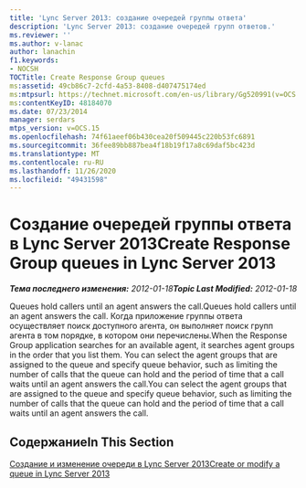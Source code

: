```yaml
---
title: 'Lync Server 2013: создание очередей группы ответа'
description: 'Lync Server 2013: создание очередей групп ответов.'
ms.reviewer: ''
ms.author: v-lanac
author: lanachin
f1.keywords:
- NOCSH
TOCTitle: Create Response Group queues
ms:assetid: 49cb86c7-2cfd-4a53-8408-d407475174ed
ms:mtpsurl: https://technet.microsoft.com/en-us/library/Gg520991(v=OCS.15)
ms:contentKeyID: 48184070
ms.date: 07/23/2014
manager: serdars
mtps_version: v=OCS.15
ms.openlocfilehash: 74f61aeef06b430cea20f509445c220b53fc6891
ms.sourcegitcommit: 36fee89bb887bea4f18b19f17a8c69daf5bc423d
ms.translationtype: MT
ms.contentlocale: ru-RU
ms.lasthandoff: 11/26/2020
ms.locfileid: "49431598"
---
```

# <a name="create-response-group-queues-in-lync-server-2013"></a><span data-ttu-id="d2bf4-103">Создание очередей группы ответа в Lync Server 2013</span><span class="sxs-lookup"><span data-stu-id="d2bf4-103">Create Response Group queues in Lync Server 2013</span></span>

<div data-xmlns="http://www.w3.org/1999/xhtml">

<div class="topic" data-xmlns="http://www.w3.org/1999/xhtml" data-msxsl="urn:schemas-microsoft-com:xslt" data-cs="https://msdn.microsoft.com/">

<div data-asp="https://msdn2.microsoft.com/asp">



</div>

<div id="mainSection">

<div id="mainBody"><span data-ttu-id="d2bf4-104">

<span> </span></span><span class="sxs-lookup"><span data-stu-id="d2bf4-104">

<span> </span></span></span>

<span data-ttu-id="d2bf4-105">_**Тема последнего изменения:** 2012-01-18_</span><span class="sxs-lookup"><span data-stu-id="d2bf4-105">_**Topic Last Modified:** 2012-01-18_</span></span>

<span data-ttu-id="d2bf4-106">Queues hold callers until an agent answers the call.</span><span class="sxs-lookup"><span data-stu-id="d2bf4-106">Queues hold callers until an agent answers the call.</span></span> <span data-ttu-id="d2bf4-107">Когда приложение группы ответа осуществляет поиск доступного агента, он выполняет поиск групп агента в том порядке, в котором они перечислены.</span><span class="sxs-lookup"><span data-stu-id="d2bf4-107">When the Response Group application searches for an available agent, it searches agent groups in the order that you list them.</span></span> <span data-ttu-id="d2bf4-108">You can select the agent groups that are assigned to the queue and specify queue behavior, such as limiting the number of calls that the queue can hold and the period of time that a call waits until an agent answers the call.</span><span class="sxs-lookup"><span data-stu-id="d2bf4-108">You can select the agent groups that are assigned to the queue and specify queue behavior, such as limiting the number of calls that the queue can hold and the period of time that a call waits until an agent answers the call.</span></span>

<div>

## <a name="in-this-section"></a><span data-ttu-id="d2bf4-109">Содержание</span><span class="sxs-lookup"><span data-stu-id="d2bf4-109">In This Section</span></span>

[<span data-ttu-id="d2bf4-110">Создание и изменение очереди в Lync Server 2013</span><span class="sxs-lookup"><span data-stu-id="d2bf4-110">Create or modify a queue in Lync Server 2013</span></span>](lync-server-2013-create-or-modify-a-queue.md)

<span data-ttu-id="d2bf4-111"></div>

</div>

<span> </span>

</div>

</div>

</span><span class="sxs-lookup"><span data-stu-id="d2bf4-111"></div>

</div>

<span> </span>

</div>

</div>

</span></span></div>

